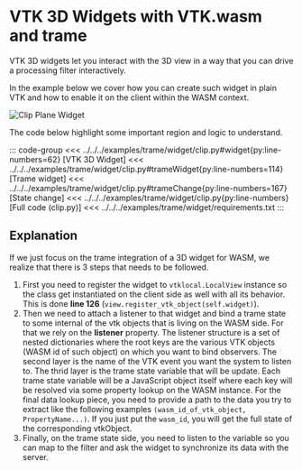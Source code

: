 # VTK 3D Widgets with VTK.wasm and trame

VTK 3D widgets let you interact with the 3D view in a way that you can drive a processing filter interactively.

In the example below we cover how you can create such widget in plain VTK and how to enable it on the client within the WASM context.

![Clip Plane Widget](/assets/images/trame/clip.png)

The code below highlight some important region and logic to understand.

::: code-group
<<< ../../../examples/trame/widget/clip.py#widget{py:line-numbers=62} [VTK 3D Widget]
<<< ../../../examples/trame/widget/clip.py#trameWidget{py:line-numbers=114} [Trame widget]
<<< ../../../examples/trame/widget/clip.py#trameChange{py:line-numbers=167} [State change]
<<< ../../../examples/trame/widget/clip.py{py:line-numbers} [Full code (clip.py)]
<<< ../../../examples/trame/widget/requirements.txt
:::

## Explanation

If we just focus on the trame integration of a 3D widget for WASM, we realize that there is 3 steps that needs to be followed.

1. First you need to register the widget to `vtklocal.LocalView` instance so the class get instantiated on the client side as well with all its behavior. This is done __line 126__ (`view.register_vtk_object(self.widget)`).
2. Then we need to attach a listener to that widget and bind a trame state to some internal of the vtk objects that is living on the WASM side. For that we rely on the __listener__ property. The listener structure is a set of nested dictionaries where the root keys are the various VTK objects (WASM id of such object) on which you want to bind observers. The second layer is the name of the VTK event you want the system to listen to. The thrid layer is the trame state variable that will be update. Each trame state variable will be a JavaScript object itself where each key will be resolved via some property lookup on the WASM instance. For the final data lookup piece, you need to provide a path to the data you try to extract like the following examples `(wasm_id_of_vtk_object, PropertyName...)`. If you just put the `wasm_id`, you will get the full state of the corresponding vtkObject.
3. Finally, on the trame state side, you need to listen to the variable so you can map to the filter and ask the widget to synchronize its data with the server. 
